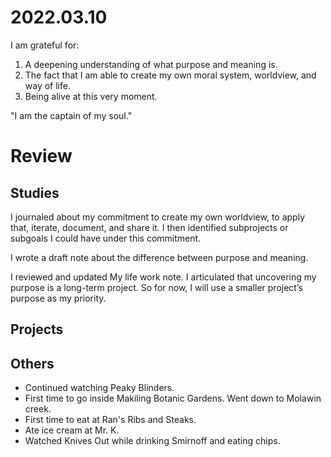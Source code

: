 # 2022.03.10

I am grateful for:

1. A deepening understanding of what purpose and meaning is.
2. The fact that I am able to create my own moral system, worldview, and way of life.
3. Being alive at this very moment.

"I am the captain of my soul."

# Review

## Studies

I journaled about my commitment to create my own worldview, to apply that, iterate, document, and share it. I then identified subprojects or subgoals I could have under this commitment.

I wrote a draft note about the difference between purpose and meaning.

I reviewed and updated My life work note. I articulated that uncovering my purpose is a long-term project. So for now, I will use a smaller project’s purpose as my priority.

## Projects

## Others

- Continued watching Peaky Blinders.
- First time to go inside Makiling Botanic Gardens. Went down to Molawin creek.
- First time to eat at Ran's Ribs and Steaks.
- Ate ice cream at Mr. K.
- Watched Knives Out while drinking Smirnoff and eating chips.

